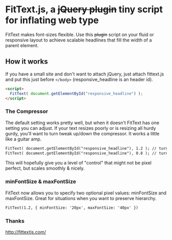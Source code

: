 # FitText.js, a <del>jQuery plugin</del> tiny script for inflating web type
FitText makes font-sizes flexible. Use this <del>plugin</del> script on your fluid or responsive layout to achieve scalable headlines that fill the width of a parent element.

## How it works
If you have a small site and don't want to attach jQuery, just attach fittext.js and put this just before `</body>` (responsive_headline is an header id).
```html
<script>
  FitText( document.getElementById("responsive_headline") );
</script>
```
### The Compressor
The default setting works pretty well, but when it doesn't FitText has one setting you can adjust. If your text resizes poorly or is resizing all hurdy gurdy, you'll want to turn tweak up/down the compressor. It works a little like a guitar amp.
```html
FitText( document.getElementById("responsive_headline"), 1.2 ); // turn the compressor up (font will shrink a bit more aggressively)
FitText( document.getElementById("responsive_headline"), 0.8 ); // turn the compressor down (font will shrink less aggressively)
``` 
This will hopefully give you a level of "control" that might not be pixel perfect, but scales smoothly & nicely.

### minFontSize & maxFontSize
FitText now allows you to specify two optional pixel values: minFontSize and maxFontSize. Great for situations when you want to preserve hierarchy.
```html
FitText(1.2, { minFontSize: '20px', maxFontSize: '40px' })
``` 
### Thanks

http://fittextjs.com/ 
